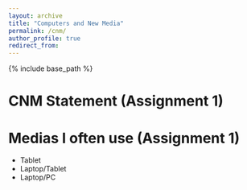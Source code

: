 ```yaml
---
layout: archive
title: "Computers and New Media"
permalink: /cnm/
author_profile: true
redirect_from:
---
```


{% include base_path %}

CNM Statement (Assignment 1)
======


Medias I often use (Assignment 1)
======
* Tablet
* Laptop/Tablet
* Laptop/PC